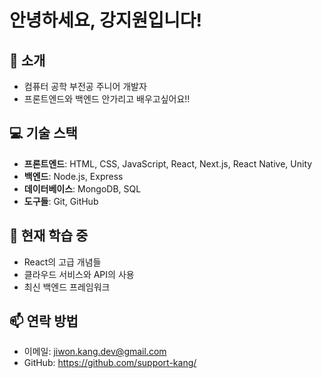 # 안녕하세요, 강지원입니다!

## 👋 소개
- 컴퓨터 공학 부전공 주니어 개발자
- 프론트엔드와 백엔드 안가리고 배우고싶어요!!

## 💻 기술 스택
- **프론트엔드**: HTML, CSS, JavaScript, React, Next.js, React Native, Unity
- **백엔드**: Node.js, Express
- **데이터베이스**: MongoDB, SQL
- **도구들**: Git, GitHub

## 🌱 현재 학습 중
- React의 고급 개념들
- 클라우드 서비스와 API의 사용
- 최신 백엔드 프레임워크

## 📫 연락 방법
- 이메일: jiwon.kang.dev@gmail.com
- GitHub: https://github.com/support-kang/
